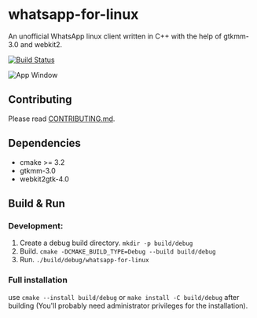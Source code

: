 # whatsapp-for-linux

An unofficial WhatsApp linux client written in C++ with the help of gtkmm-3.0 and webkit2.

[![Build Status](https://travis-ci.com/eneshecan/whatsapp-for-linux.svg?branch=master)](https://travis-ci.com/eneshecan/whatsapp-for-linux)

![App Window](https://github.com/eneshecan/whatsapp-for-linux/blob/master/screenshot/app.png)


## Contributing
Please read [CONTRIBUTING.md](CONTRIBUTING.md).


## Dependencies

* cmake >= 3.2
* gtkmm-3.0
* webkit2gtk-4.0


## Build & Run

### Development:

1. Create a debug build directory. `mkdir -p build/debug`
2. Build. `cmake -DCMAKE_BUILD_TYPE=Debug --build build/debug`
3. Run. `./build/debug/whatsapp-for-linux`

### Full installation
use `cmake --install build/debug` or `make install -C build/debug` after
building (You'll probably need administrator privileges for the installation).
